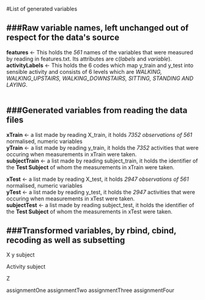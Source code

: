 #List of generated variables<br>

###Raw variable names, left unchanged out of respect for the data's source
---
**features** <- This holds the *561* names of the variables that were measured by reading in features.txt. Its attributes are c(*labels* and *variable*).<br>
**activityLabels** <- This holds the 6 codes which map y_train and y_test into sensible activity and consists of 6 levels which are *WALKING, WALKING_UPSTAIRS, WALKING_DOWNSTAIRS, SITTING, STANDING AND LAYING*.<br><br>

###Generated variables from reading the data files
---
**xTrain** <- a list made by reading X_train, it holds *7352 observations of 561* normalised, numeric variables<br>
**yTrain** <- a list made by reading y_train, it holds the *7352* activities that were occuring when measurements in xTrain were taken.<br>
**subjectTrain** <- a list made by reading subject_train, it holds the identifier of the **Test Subject** of whom the measurements in xTrain were taken.<br>

**xTest** <- a list made by reading X_test, it holds *2947 observations of 561* normalised, numeric variables<br>
**yTest** <- a list made by reading y_test, it holds the *2947* activities that were occuring when measurements in xTest were taken.<br>
**subjectTest** <- a list made by reading subject_test, it holds the identifier of the **Test Subject** of whom the measurements in xTest were taken.<br>

###Transformed variables, by rbind, cbind, recoding as well as subsetting
---
X
y
subject

Activity
subject

Z

assignmentOne
assignmentTwo
assignmentThree
assignmentFour
